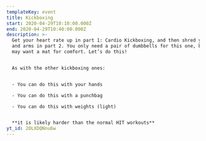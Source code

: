 ```yaml
---
templateKey: event
title: Kickboxing
start: 2020-04-29T10:10:00.000Z
end: 2020-04-29T10:40:00.000Z
description: >-
  Get your heart rate up in part 1: Cardio Kickboxing, and then shred your abs
  and arms in part 2. You only need a pair of dumbbells for this one, but you
  may want a mat for comfort. Let’s do this!


  As with the other kickboxing ones:


  - You can do this with your hands

  - You can do this with a punchbag

  - You can do this with weights (light)


  **it is likely harder than the normal HIT workouts**
yt_id: 2OLXDQNnu6w
---
```

